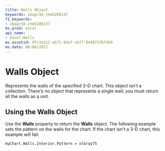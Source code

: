 ```yaml
---
title: Walls Object
keywords: vbagr10.chm5208137
f1_keywords:
- vbagr10.chm5208137
ms.prod: excel
api_name:
- Excel.Walls
ms.assetid: 97c3a312-abf1-9da7-cbff-8e48737bf499
ms.date: 06/08/2017
---
```



# Walls Object

Represents the walls of the specified 3-D chart. This object isn't a collection. There's no object that represents a single wall; you must return all the walls as a unit.


## Using the Walls Object

Use the **Walls** property to return the **Walls** object. The following example sets the pattern on the walls for the chart. If the chart isn't a 3-D chart, this example will fail.


```
myChart.Walls.Interior.Pattern = xlGray75
```


